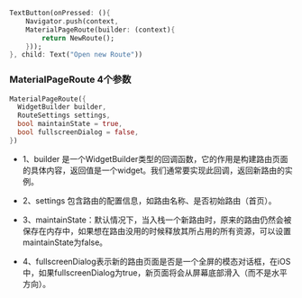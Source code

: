 ```DART
TextButton(onPressed: (){
    Navigator.push(context,
    MaterialPageRoute(builder: (context){
        return NewRoute();
    }));
}, child: Text("Open new Route"))
```

### MaterialPageRoute 4个参数
```DART
MaterialPageRoute({
  WidgetBuilder builder,
  RouteSettings settings,
  bool maintainState = true,
  bool fullscreenDialog = false,
})
```

* 1、builder 是一个WidgetBuilder类型的回调函数，它的作用是构建路由页面的具体内容，返回值是一个widget。我们通常要实现此回调，返回新路由的实例。

* 2、settings 包含路由的配置信息，如路由名称、是否初始路由（首页）。

* 3、maintainState：默认情况下，当入栈一个新路由时，原来的路由仍然会被保存在内存中，如果想在路由没用的时候释放其所占用的所有资源，可以设置maintainState为false。

* 4、fullscreenDialog表示新的路由页面是否是一个全屏的模态对话框，在iOS中，如果fullscreenDialog为true，新页面将会从屏幕底部滑入（而不是水平方向）。